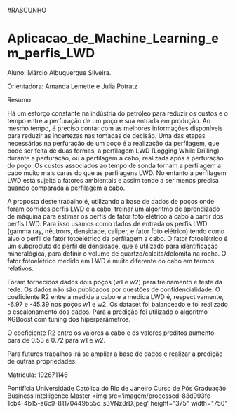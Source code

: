 #RASCUNHO

# Aplicacao_de_Machine_Learning_em_perfis_LWD

Aluno: Márcio Albuquerque Silveira.

Orientadora: Amanda Lemette e Julia Potratz

Resumo

Há um esforço constante na indústria do petróleo para reduzir os custos e o tempo entre a perfuração de um poço e sua entrada em produção. Ao mesmo tempo, é preciso contar com as melhores informações disponíveis para reduzir as incertezas nas tomadas de decisão. Uma das etapas necessárias na perfuração de um poço é a realização da perfilagem, que pode ser feita de duas formas, a perfilagem LWD (Logging While  Drilling), durante a perfuração, ou a perfilagem  a  cabo, realizada após a  perfuração  do  poço. Os custos associados ao tempo de sonda tornam a perfilagem a cabo muito mais caras do que as perfilagens LWD. No entanto a perfilagem LWD está sujeita a fatores ambientais e assim tende a ser menos precisa quando comparada à perfilagem a cabo. 

A proposta deste trabalho é, utilizando a base de dados de poços onde foram corridos perfis LWD e a cabo, treinar um algoritmo de aprendizado de máquina para estimar os perfis de fator foto elétrico a cabo a partir dos perfis LWD. Para isso usamos como dados de entrada os perfis LWD (gamma ray, nêutrons, densidade, caliper, e fator foto elétrico) tendo como alvo o perfil de fator fotoelétrico da perfilagem a cabo. O fator fotoelétrico é um subproduto do perfil de densidade, que é utilizado para identificação mineralógica, para definir o volume de quartzo/calcita/dolomita na rocha. O fator fotoelétrico medido em LWD é muito diferente do cabo em termos relativos.

Foram fornecidos dados dois poços (w1 e w2) para treinamento e teste da rede. Os dados não são publicados por questões de confidencialidade. O coeficiente R2 entre a medida a cabo e a medida LWD é, respectivamente, -6.97 e -45.39 nos poços w1 e w2. Os dataset foi balanceado e foi realizado o escalonamento dos dados. Para a predição foi utilizado o algoritmo XGBoost com tuning dos hiperparâmetros.

O coeficiente R2 entre os valores a cabo e os valores preditos aumento para de 0.53 e 0.72 para w1 e w2. 

Para futuros trabalhos irá se ampliar a base de dados e realizar a predição de outras propriedades.

Matrícula: 192671146

Pontifícia Universidade Católica do Rio de Janeiro
Curso de Pós Graduação Business Intelligence Master
<img src='imagem/processed-83d993fc-1cb4-4b15-a6c9-81170449b55c_s3VNz8rD.jpeg' height="375" width="750"
